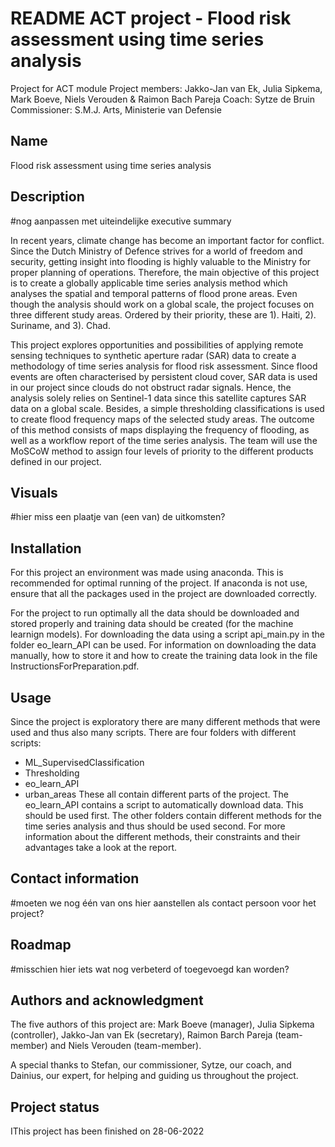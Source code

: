# README ACT project - Flood risk assessment using time series analysis
Project for ACT module
Project members: Jakko-Jan van Ek, Julia Sipkema, Mark Boeve, Niels Verouden & Raimon Bach Pareja
Coach: Sytze de Bruin
Commissioner: S.M.J. Arts, Ministerie van Defensie

## Name
Flood risk assessment using time series analysis

## Description
#nog aanpassen met uiteindelijke executive summary

In recent years, climate change has become an important factor for conflict. 
Since the Dutch Ministry of Defence strives for a world of freedom and security, getting insight into flooding is highly valuable to the Ministry for proper planning of operations. 
Therefore, the main objective of this project is to create a globally applicable time series analysis method which analyses the spatial and temporal patterns of flood prone areas. 
Even though the analysis should work on a global scale, the project focuses on three different study areas. 
Ordered by their priority, these are 1). Haiti, 2). Suriname, and 3). Chad. 

This project explores opportunities and possibilities of applying remote sensing techniques to synthetic aperture radar (SAR) data to create a methodology of time series analysis for flood risk assessment. 
Since flood events are often characterised by persistent cloud cover, SAR data is used in our project since clouds do not obstruct radar signals. 
Hence, the analysis solely relies on Sentinel-1 data since this satellite captures SAR data on a global scale. 
Besides, a simple thresholding classifications is used to create flood frequency maps of the selected study areas. 
The outcome of this method consists of maps displaying the frequency of flooding, as well as a workflow report of the time series analysis. 
The team will use the MoSCoW method to assign four levels of priority to the different products defined in our project. 

## Visuals
#hier miss een plaatje van (een van) de uitkomsten?

## Installation
For this project an environment was made using anaconda. This is recommended for optimal running of the project.
If anaconda is not use, ensure that all the packages used in the project are downloaded correctly. 

For the project to run optimally all the data should be downloaded and stored properly and training data should be created (for the machine learnign models). 
For downloading the data using a script api_main.py in the folder eo_learn_API can be used. 
For information on downloading the data manually, how to store it and how to create the training data look in the file InstructionsForPreparation.pdf.

## Usage
Since the project is exploratory there are many different methods that were used and thus also many scripts. 
There are four folders with different scripts:
- ML_SupervisedClassification
- Thresholding
- eo_learn_API
- urban_areas
These all contain different parts of the project. 
The eo_learn_API contains a script to automatically download data. This should be used first. 
The other folders contain different methods for the time series analysis and thus should be used second. 
For more information about the different methods, their constraints and their advantages take a look at the report.  

## Contact information
#moeten we nog één van ons hier aanstellen als contact persoon voor het project?

## Roadmap
#misschien hier iets wat nog verbeterd of toegevoegd kan worden?

## Authors and acknowledgment
The five authors of this project are: Mark Boeve (manager), Julia Sipkema (controller), Jakko-Jan van Ek (secretary), Raimon Barch Pareja (team-member) and Niels Verouden (team-member). 

A special thanks to Stefan, our commissioner, Sytze, our coach, and Dainius, our expert, for helping and guiding us throughout the project. 

## Project status
IThis project has been finished on 28-06-2022


